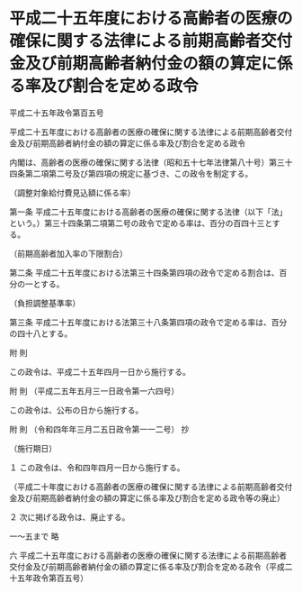 # 平成二十五年度における高齢者の医療の確保に関する法律による前期高齢者交付金及び前期高齢者納付金の額の算定に係る率及び割合を定める政令

平成二十五年政令第百五号

平成二十五年度における高齢者の医療の確保に関する法律による前期高齢者交付金及び前期高齢者納付金の額の算定に係る率及び割合を定める政令

内閣は、高齢者の医療の確保に関する法律（昭和五十七年法律第八十号）第三十四条第二項第二号及び第四項の規定に基づき、この政令を制定する。

（調整対象給付費見込額に係る率）

第一条 平成二十五年度における高齢者の医療の確保に関する法律（以下「法」という。）第三十四条第二項第二号の政令で定める率は、百分の百四十三とする。

（前期高齢者加入率の下限割合）

第二条 平成二十五年度における法第三十四条第四項の政令で定める割合は、百分の一とする。

（負担調整基準率）

第三条 平成二十五年度における法第三十八条第四項の政令で定める率は、百分の四十八とする。

附 則

この政令は、平成二十五年四月一日から施行する。

附 則 （平成二五年五月三一日政令第一六四号）

この政令は、公布の日から施行する。

附 則 （令和四年年三月二五日政令第一一二号） 抄

（施行期日）

１ この政令は、令和四年四月一日から施行する。

（平成二十年度における高齢者の医療の確保に関する法律による前期高齢者交付金及び前期高齢者納付金の額の算定に係る率及び割合を定める政令等の廃止）

２ 次に掲げる政令は、廃止する。

一～五まで 略

六 平成二十五年度における高齢者の医療の確保に関する法律による前期高齢者交付金及び前期高齢者納付金の額の算定に係る率及び割合を定める政令（平成二十五年政令第百五号）
